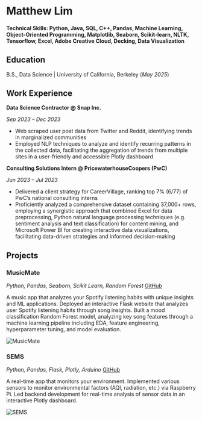 # Matthew Lim

#### Technical Skills: Python, Java, SQL, C++, Pandas, Machine Learning, Object-Oriented Programming, Matplotlib, Seaborn, Scikit-learn, NLTK, Tensorflow, Excel, Adobe Creative Cloud, Decking, Data Visualization 

## Education			        		
B.S., Data Science | University of California, Berkeley (_May 2025_)

## Work Experience
**Data Science Contractor @ Snap Inc.**

_Sep 2023 – Dec 2023_
- Web scraped user post data from Twitter and Reddit, identifying trends in marginalized communities
- Employed NLP techniques to analyze and identify recurring patterns in the collected data, facilitating the aggregation of trends from multiple sites in a user-friendly and accessible Plotly dashboard

**Consulting Solutions Intern @ PricewaterhouseCoopers (PwC)**

_Jun 2023 – Jul 2023_
- Delivered a client strategy for CareerVillage, ranking top 7% (6/77) of PwC’s national consulting interns
- Proficiently analyzed a comprehensive dataset containing 37,000+ rows, employing a synergistic approach that combined Excel for data preprocessing, Python natural language processing techniques (e.g. sentiment analysis and text classification) for content mining, and Microsoft Power BI for creating interactive data visualizations, facilitating data-driven strategies and informed decision-making

## Projects
### MusicMate
_Python, Pandas, Seaborn, Scikit Learn, Random Forest_
[GitHub](https://github.com/matthewlimm/musicmate)

A music app that analyzes your Spotify listening habits with unique insights and ML applications. Deployed an interactive Flask website that analyzes user Spotify listening habits through song insights. Built a mood classification Random Forest model, analyzing key song features through a machine learning pipeline including EDA, feature engineering, hyperparameter tuning, and model evaluation.

![MusicMate](/assets/img/music.gif)

### SEMS
_Python, Pandas, Flask, Plotly, Arduino_
[GitHub](https://github.com/matthewlimm/SEMS)

A real-time app that monitors your environment. Implemented various sensors to monitor environmental factors (AQI, radiation, etc.) via Raspberry Pi. Led backend development for real-time analysis of sensor data in an interactive Plotly dashboard.

![SEMS](/assets/img/SEMS.gif)
